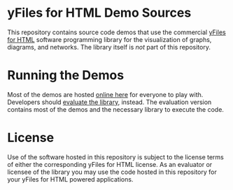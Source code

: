 # yFiles for HTML Demo Sources

This repository contains source code demos that use the commercial [yFiles for HTML](https://www.yworks.com/yfileshtml) software programming library for the visualization of graphs, diagrams, and networks. The library itself is *not* part of this repository.

# Running the Demos

Most of the demos are hosted [online here](http://live.yworks.com/yfiles-for-html) for everyone to play with. Developers should [evaluate the library](https://www.yworks.com/products/yfiles-for-html/evaluate), instead. The evaluation version contains most of the demos and the necessary library to execute the code. 

# License

Use of the software hosted in this repository is subject to the license terms of either the corresponding yFiles for HTML license. As an evaluator or licensee of the library you may use the code hosted in this repository for your yFiles for HTML powered applications.
